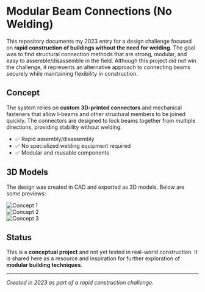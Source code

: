 # Modular Beam Connections (No Welding)

This repository documents my 2023 entry for a design challenge focused on **rapid construction of buildings without the need for welding**. The goal was to find structural connection methods that are strong, modular, and easy to assemble/disassemble in the field. Although this project did not win the challenge, it represents an alternative approach to connecting beams securely while maintaining flexibility in construction.  

## Concept

The system relies on **custom 3D-printed connectors** and mechanical fasteners that allow I-beams and other structural members to be joined quickly. The connectors are designed to lock beams together from multiple directions, providing stability without welding.  

- ✅ Rapid assembly/disassembly  
- ✅ No specialized welding equipment required  
- ✅ Modular and reusable components  

## 3D Models

The design was created in CAD and exported as 3D models. Below are some previews:  

![Concept 1](An%20alternative.PNG)  
![Concept 2](Captugggre.PNG)  
![Concept 3](Captuhre.PNG)  

## Status

This is a **conceptual project** and not yet tested in real-world construction. It is shared here as a resource and inspiration for further exploration of **modular building techniques**.  

---
*Created in 2023 as part of a rapid construction challenge.*
